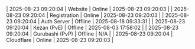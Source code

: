 | 2025-08-23 09:20:04 | Website | Online | 2025-08-23 09:20:03 |
| 2025-08-23 09:20:04 | Registration | Online | 2025-08-23 09:20:03 |
| 2025-08-23 09:20:04 | Auth Server | Offline | 2025-08-18 09:33:31 |
| 2025-08-23 09:20:04 | Kezan (PvE) | Offline | 2025-08-03 17:58:02 |
| 2025-08-23 09:20:04 | Gurubashi (PvP) | Offline | N/A |
| 2025-08-23 09:20:04 | Cloudflare | Online | 2025-08-23 09:20:03 |

